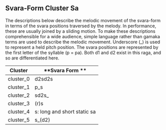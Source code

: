 ## Svara-Form Cluster Sa

The descriptions below describe the melodic movement of the svara-form in terms of the svara positions traversed by the melody. In performance, these are usually joined by a sliding motion. To make these descriptions comprehensible for a wide audience, simple language rather than gamaka terms are used to describe the melodic movement. Underscore (_) is used to represent a held pitch position. The svara positions are represented by the first letter of the syllable (p = pa). Both d1 and d2 exist in this raga, and so are differentiated here. 

| **Cluster** | **Svara Form **             |
|-------------|-----------------------------|
| cluster_0   | d2sd2s                      |
| cluster_1   | p_s                         |
| cluster_2   | sd2s_                       |
| cluster_3   | (r)s                        |
| cluster_4   | s: long and short static sa |
| cluster_5   | s_(d2)                      |

